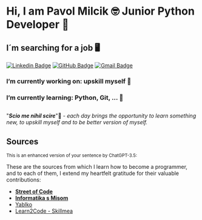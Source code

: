 # Hi, I am Pavol Milcik :nerd_face: Junior Python Developer :snake: 

## I´m searching for a job :desktop_computer:

[![Linkedin Badge](https://img.shields.io/badge/LinkedIn-0077B5?style=for-the-badge&logo=linkedin&logoColor=white)](https://www.linkedin.com/in/pavol-mil%C4%8D%C3%ADk-422794170/)
[![GitHub Badge](https://img.shields.io/badge/GitHub-181717.svg?style=for-the-badge&logo=GitHub&logoColor=white)](https://github.com/PavolMilcik)
[![Gmail Badge](https://img.shields.io/badge/Gmail-D14836?style=for-the-badge&logo=gmail&logoColor=white)](mailto:pavolmilcik@gmail.com) 

### I’m currently working on: upskill myself :brain:

### I’m currently learning: Python, Git, ... :battery:

##

"***Scio me nihil scire***"📖 *- each day brings the opportunity to learn something new, to upskill myself and to be better version of myself.*

## Sources
<sub>This is an enhanced version of your sentence by ChatGPT-3.5:</sub>

These are the sources from which I learn how to become a programmer, and to each of them, I extend my heartfelt gratitude for their valuable contributions:

* **[Street of Code](https://streetofcode.sk/)**
* **[Informatika s Misom](https://www.informatikasmisom.sk/)**
* [Yablko](https://www.youtube.com/@RobWebSK)
* [Learn2Code - Skillmea](https://skillmea.sk/)
  
